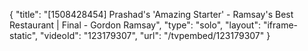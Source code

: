 {
    "title": "[1508428454] Prashad's 'Amazing Starter' - Ramsay's Best Restaurant | Final - Gordon Ramsay",
    "type": "solo",
    "layout": "iframe-static",
    "videoId": "123179307",
    "url": "\/tvpembed\/123179307"
}
